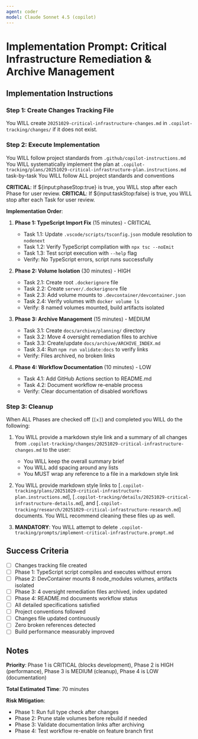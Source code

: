 ```yaml
---
agent: coder
model: Claude Sonnet 4.5 (copilot)
---
```


<!-- markdownlint-disable-file -->

# Implementation Prompt: Critical Infrastructure Remediation & Archive Management

## Implementation Instructions

### Step 1: Create Changes Tracking File

You WILL create `20251029-critical-infrastructure-changes.md` in `.copilot-tracking/changes/` if it does not exist.

### Step 2: Execute Implementation

You WILL follow project standards from `.github/copilot-instructions.md`
You WILL systematically implement the plan at `.copilot-tracking/plans/20251029-critical-infrastructure-plan.instructions.md` task-by-task
You WILL follow ALL project standards and conventions

**CRITICAL**: If ${input:phaseStop:true} is true, you WILL stop after each Phase for user review.
**CRITICAL**: If ${input:taskStop:false} is true, you WILL stop after each Task for user review.

**Implementation Order**:

1. **Phase 1: TypeScript Import Fix** (15 minutes) - CRITICAL
   - Task 1.1: Update `.vscode/scripts/tsconfig.json` module resolution to `nodenext`
   - Task 1.2: Verify TypeScript compilation with `npx tsc --noEmit`
   - Task 1.3: Test script execution with `--help` flag
   - Verify: No TypeScript errors, script runs successfully

2. **Phase 2: Volume Isolation** (30 minutes) - HIGH
   - Task 2.1: Create root `.dockerignore` file
   - Task 2.2: Create `server/.dockerignore` file
   - Task 2.3: Add volume mounts to `.devcontainer/devcontainer.json`
   - Task 2.4: Verify volumes with `docker volume ls`
   - Verify: 8 named volumes mounted, build artifacts isolated

3. **Phase 3: Archive Management** (15 minutes) - MEDIUM
   - Task 3.1: Create `docs/archive/planning/` directory
   - Task 3.2: Move 4 oversight remediation files to archive
   - Task 3.3: Create/update `docs/archive/ARCHIVE_INDEX.md`
   - Task 3.4: Run `npm run validate:docs` to verify links
   - Verify: Files archived, no broken links

4. **Phase 4: Workflow Documentation** (10 minutes) - LOW
   - Task 4.1: Add GitHub Actions section to README.md
   - Task 4.2: Document workflow re-enable process
   - Verify: Clear documentation of disabled workflows

### Step 3: Cleanup

When ALL Phases are checked off (`[x]`) and completed you WILL do the following:

1. You WILL provide a markdown style link and a summary of all changes from `.copilot-tracking/changes/20251029-critical-infrastructure-changes.md` to the user:
   - You WILL keep the overall summary brief
   - You WILL add spacing around any lists
   - You MUST wrap any reference to a file in a markdown style link

2. You WILL provide markdown style links to [`.copilot-tracking/plans/20251029-critical-infrastructure-plan.instructions.md`], [`.copilot-tracking/details/20251029-critical-infrastructure-details.md`], and [`.copilot-tracking/research/20251029-critical-infrastructure-research.md`] documents. You WILL recommend cleaning these files up as well.

3. **MANDATORY**: You WILL attempt to delete `.copilot-tracking/prompts/implement-critical-infrastructure.prompt.md`

## Success Criteria

- [ ] Changes tracking file created
- [ ] Phase 1: TypeScript script compiles and executes without errors
- [ ] Phase 2: DevContainer mounts 8 node_modules volumes, artifacts isolated
- [ ] Phase 3: 4 oversight remediation files archived, index updated
- [ ] Phase 4: README.md documents workflow status
- [ ] All detailed specifications satisfied
- [ ] Project conventions followed
- [ ] Changes file updated continuously
- [ ] Zero broken references detected
- [ ] Build performance measurably improved

## Notes

**Priority**: Phase 1 is CRITICAL (blocks development), Phase 2 is HIGH (performance), Phase 3 is MEDIUM (cleanup), Phase 4 is LOW (documentation)

**Total Estimated Time**: 70 minutes

**Risk Mitigation**:
- Phase 1: Run full type check after changes
- Phase 2: Prune stale volumes before rebuild if needed
- Phase 3: Validate documentation links after archiving
- Phase 4: Test workflow re-enable on feature branch first
